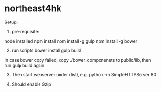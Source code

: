 northeast4hk
============

Setup:

1. pre-requisite:

node installed
npm install
npm install -g gulp
npm install -g bower

2. run scripts
bower install
gulp build

In case bower copy failed, copy ./bower_componenets to public/lib, then run gulp build again

3. Then start webserver under dist/, e.g. python -m SimpleHTTPServer 80

4. Should enable Gzip 
